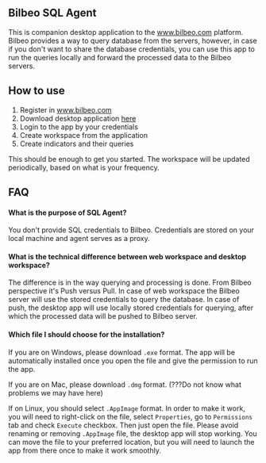 

## Bilbeo SQL Agent

This is companion desktop application to the www.bilbeo.com platform. Bilbeo provides a way to query database from the servers,
however, in case if you don't want to share the database credentials, you can use this app to run the queries locally and forward
the processed data to the Bilbeo servers.

## How to use

1. Register in www.bilbeo.com
2. Download desktop application [here](https://github.com/bilbeo/sql-agent/releases/latest)
3. Login to the app by your credentials
4. Create workspace from the application
5. Create indicators and their queries

This should be enough to get you started. The workspace will be updated periodically, based on what is your frequency.

## FAQ

#### What is the purpose of SQL Agent?

You don't provide SQL credentials to Bilbeo. Credentials are stored on your local machine and agent serves as a proxy.

#### What is the technical difference between web workspace and desktop workspace?

The difference is in the way querying and processing is done. From Bilbeo perspective it's Push versus Pull. In case of 
web workspace the Bilbeo server will use the stored credentials to query the database. In case of push, the desktop app will use
locally stored credentials for querying, after which the processed data will be pushed to Bilbeo server.

#### Which file I should choose for the installation?

If you are on Windows, please download `.exe` format. The app will be automatically installed once you open the file and give the permission to run the app.

If you are on Mac, please download `.dmg` format. (???Do not know what problems we may have here)

If on Linux, you should select `.AppImage` format. In order to make it work, you will need to right-click on the file, select `Properties`, go to `Permissions` tab and check `Execute` checkbox. Then just open the file. Please avoid renaming or removing `.AppImage` file, the desktop app will stop working. You can move the file to your preferred location, but you will need to launch the app from there once to make it work smoothly.
